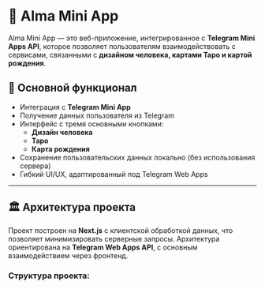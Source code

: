 # 🌟 Alma Mini App  

Alma Mini App — это веб-приложение, интегрированное с **Telegram Mini Apps API**, которое позволяет пользователям взаимодействовать с сервисами, связанными с **дизайном человека, картами Таро и картой рождения**.  

## 🚀 Основной функционал  

- Интеграция с **Telegram Mini App**  
- Получение данных пользователя из Telegram  
- Интерфейс с тремя основными кнопками:  
  - **Дизайн человека**  
  - **Таро**  
  - **Карта рождения**  
- Сохранение пользовательских данных локально (без использования сервера)  
- Гибкий UI/UX, адаптированный под Telegram Web Apps  

---

## 🏛 Архитектура проекта  

Проект построен на **Next.js** с клиентской обработкой данных, что позволяет минимизировать серверные запросы. Архитектура ориентирована на **Telegram Web Apps API**, с основным взаимодействием через фронтенд.  

### **Структура проекта:**  

